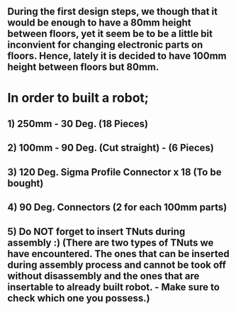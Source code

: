 ## During the first design steps, we though that it would be enough to have a 80mm height between floors, yet it seem be to be a little bit inconvient for changing electronic parts on floors. Hence, lately it is decided to have 100mm height between floors but 80mm.
# In order to built a robot;
## 1) 250mm - 30 Deg. (18 Pieces)
## 2) 100mm - 90 Deg. (Cut straight) - (6 Pieces)
## 3) 120 Deg. Sigma Profile Connector x 18 (To be bought)
## 4) 90 Deg. Connectors (2 for each 100mm parts)
## 5) Do NOT forget to insert TNuts during assembly :) (There are two types of TNuts we have encountered. The ones that can be inserted during assembly process and cannot be took off without disassembly and the ones that are insertable to already built robot. - Make sure to check which one you possess.)

